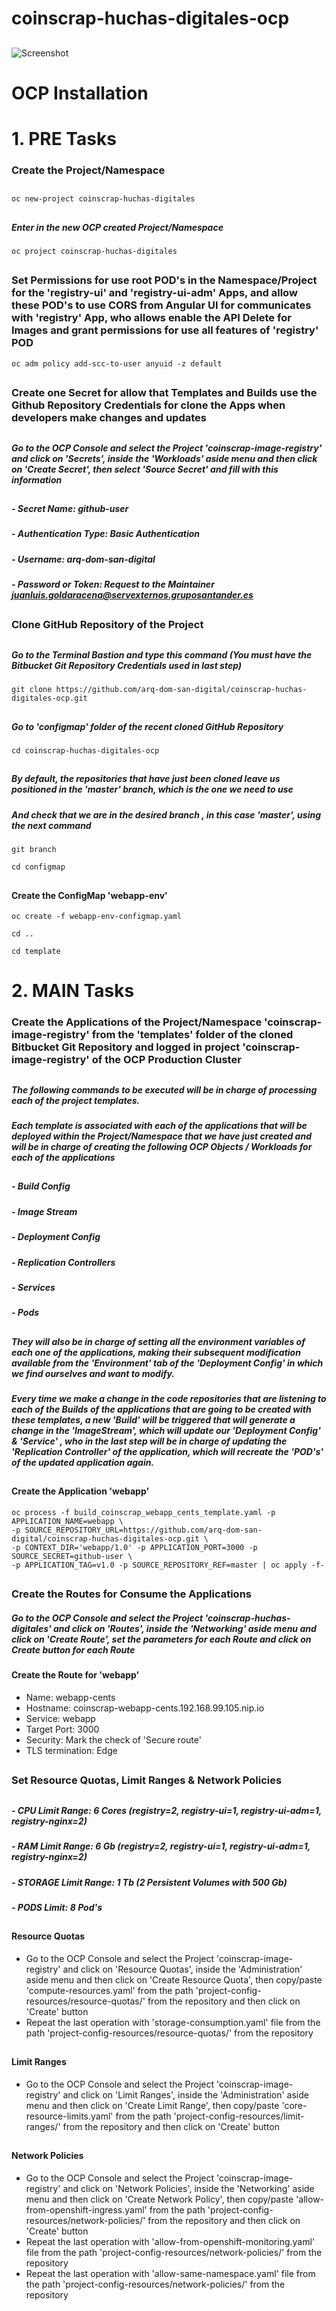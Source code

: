 # coinscrap-huchas-digitales-ocp

##

![Screenshot](README.png)

##

# OCP Installation

# 1. PRE Tasks

### Create the Project/Namespace

##

```
oc new-project coinscrap-huchas-digitales
```

##

##### Enter in the new OCP created Project/Namespace
```
oc project coinscrap-huchas-digitales
```

##

### Set Permissions for use root POD's in the Namespace/Project for the 'registry-ui' and 'registry-ui-adm' Apps, and allow these POD's to use CORS from Angular UI for communicates with 'registry' App, who allows enable the API Delete for Images and grant permissions for use all features of 'registry' POD
```
oc adm policy add-scc-to-user anyuid -z default 
```

##

### Create one Secret for allow that Templates and Builds use the Github Repository Credentials for clone the Apps when developers make changes and updates

##

##### Go to the OCP Console and select the Project 'coinscrap-image-registry' and click on 'Secrets', inside the 'Workloads' aside menu and then click on 'Create Secret', then select 'Source Secret' and fill with this information

##

##### - Secret Name: github-user
##### - Authentication Type: Basic Authentication
##### - Username: arq-dom-san-digital
##### - Password or Token: Request to the Maintainer juanluis.goldaracena@servexternos.gruposantander.es

##

### Clone GitHub Repository of the Project

##

##### Go to the Terminal Bastion and type this command (You must have the Bitbucket Git Repository Credentials used in last step)
```
git clone https://github.com/arq-dom-san-digital/coinscrap-huchas-digitales-ocp.git
```

##

##### Go to 'configmap' folder of the recent cloned GitHub Repository
```
cd coinscrap-huchas-digitales-ocp
```

##

##### By default, the repositories that have just been cloned leave us positioned in the 'master' branch, which is the one we need to use

##### And check that we are in the desired branch , in this case 'master', using the next command
```
git branch
```
```
cd configmap
```
##

#### Create the ConfigMap 'webapp-env'
```
oc create -f webapp-env-configmap.yaml
```
```
cd ..
```
```
cd template
```

# 2. MAIN Tasks

### Create the Applications of the Project/Namespace 'coinscrap-image-registry' from the 'templates' folder of the cloned Bitbucket Git Repository and logged in project 'coinscrap-image-registry' of the OCP Production Cluster

##

##### The following commands to be executed will be in charge of processing each of the project templates.

##### Each template is associated with each of the applications that will be deployed within the Project/Namespace that we have just created and will be in charge of creating the following OCP Objects / Workloads for each of the applications

##

##### - Build Config

##### - Image Stream

##### - Deployment Config

##### - Replication Controllers

##### - Services

##### - Pods

##

##### They will also be in charge of setting all the environment variables of each one of the applications, making their subsequent modification available from the 'Environment' tab of the 'Deployment Config' in which we find ourselves and want to modify.

##### Every time we make a change in the code repositories that are listening to each of the Builds of the applications that are going to be created with these templates, a new 'Build' will be triggered that will generate a change in the 'ImageStream', which will update our 'Deployment Config' & 'Service' , who in the last step will be in charge of updating the 'Replication Controller' of the application, which will recreate the 'POD's' of the updated application again.

##

#### Create the Application 'webapp'
```
oc process -f build_coinscrap_webapp_cents_template.yaml -p APPLICATION_NAME=webapp \
-p SOURCE_REPOSITORY_URL=https://github.com/arq-dom-san-digital/coinscrap-huchas-digitales-ocp.git \
-p CONTEXT_DIR='webapp/1.0' -p APPLICATION_PORT=3000 -p SOURCE_SECRET=github-user \
-p APPLICATION_TAG=v1.0 -p SOURCE_REPOSITORY_REF=master | oc apply -f-
```

##

### Create the Routes for Consume the Applications

##### Go to the OCP Console and select the Project 'coinscrap-huchas-digitales' and click on 'Routes', inside the 'Networking' aside menu and click on 'Create Route', set the parameters for each Route and click on Create button for each Route

#### Create the Route for 'webapp'
- Name: webapp-cents
- Hostname: coinscrap-webapp-cents.192.168.99.105.nip.io
- Service: webapp
- Target Port: 3000
- Security: Mark the check of 'Secure route'
- TLS termination: Edge


##

### Set Resource Quotas, Limit Ranges & Network Policies

##

##### - CPU Limit Range: 6 Cores (registry=2, registry-ui=1, registry-ui-adm=1, registry-nginx=2)
##### - RAM Limit Range: 6 Gb (registry=2, registry-ui=1, registry-ui-adm=1, registry-nginx=2)
##### - STORAGE Limit Range: 1 Tb (2 Persistent Volumes with 500 Gb)
##### - PODS Limit: 8 Pod's

##

#### Resource Quotas
- Go to the OCP Console and select the Project 'coinscrap-image-registry' and click on 'Resource Quotas', inside the 'Administration' aside menu and then click on 'Create Resource Quota', then copy/paste 'compute-resources.yaml' from the path 'project-config-resources/resource-quotas/' from the repository and then click on 'Create' button
- Repeat the last operation with 'storage-consumption.yaml' file from the path 'project-config-resources/resource-quotas/' from the repository

##

#### Limit Ranges
- Go to the OCP Console and select the Project 'coinscrap-image-registry' and click on 'Limit Ranges', inside the 'Administration' aside menu and then click on 'Create Limit Range', then copy/paste 'core-resource-limits.yaml' from the path 'project-config-resources/limit-ranges/' from the repository and then click on 'Create' button

##

#### Network Policies
- Go to the OCP Console and select the Project 'coinscrap-image-registry' and click on 'Network Policies', inside the 'Networking' aside menu and then click on 'Create Network Policy', then copy/paste 'allow-from-openshift-ingress.yaml' from the path 'project-config-resources/network-policies/' from the repository and then click on 'Create' button
- Repeat the last operation with 'allow-from-openshift-monitoring.yaml' file from the path 'project-config-resources/network-policies/' from the repository
- Repeat the last operation with 'allow-same-namespace.yaml' file from the path 'project-config-resources/network-policies/' from the repository

##



